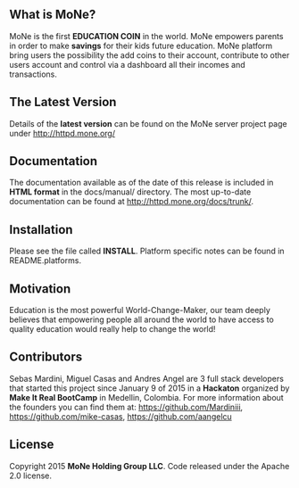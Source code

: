 ## What is MoNe?

MoNe is the first **EDUCATION COIN** in the world. MoNe empowers parents in order to make **savings** for their kids future education. MoNe platform bring users the possibility the add coins to their account, contribute to other users account and control via a dashboard all their incomes and transactions. 

## The Latest Version

Details of the **latest version** can be found on the MoNe server project page under http://httpd.mone.org/

## Documentation

The documentation available as of the date of this release is included in **HTML format** in the docs/manual/ directory.  The most
up-to-date documentation can be found at http://httpd.mone.org/docs/trunk/.

## Installation
Please see the file called **INSTALL**.  Platform specific notes can be found in README.platforms.

## Motivation

Education is the most powerful World-Change-Maker, our team deeply believes that empowering people all around the world to have access to quality education would really help to change the world!

## Contributors

Sebas Mardini, Miguel Casas and Andres Angel are 3 full stack developers that started this project since January 9 of 2015 in a **Hackaton** organized by **Make It Real BootCamp** in Medellin, Colombia. For more information about the founders you can find them at: https://github.com/Mardiniii, https://github.com/mike-casas, https://github.com/aangelcu 


## License

Copyright 2015 **MoNe Holding Group LLC**. Code released under the Apache 2.0 license.
